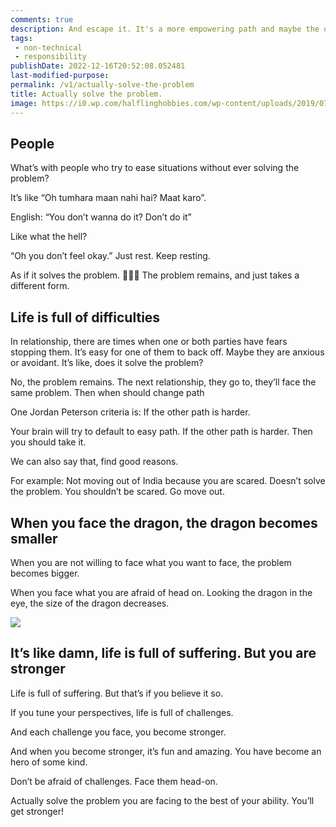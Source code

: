 ```yaml
---
comments: true
description: And escape it. It's a more empowering path and maybe the only path.
tags:
 - non-technical
 - responsibility
publishDate: 2022-12-16T20:52:08.052481
last-modified-purpose:
permalink: /v1/actually-solve-the-problem
title: Actually solve the problem.
image: https://i0.wp.com/halflinghobbies.com/wp-content/uploads/2019/07/hho_dragon.webp
---
```


## People

What’s with people  who try to ease situations without ever solving the problem?

It’s like “Oh tumhara maan nahi hai? Maat karo”.

English: “You don’t wanna do it? Don’t do it”

Like what the hell?

“Oh you don’t feel okay.” Just rest. Keep resting.

As if it solves the problem. 🤷🏽‍♂️ The problem remains, and just takes a different form.

## Life is full of difficulties

In relationship, there are times when one or both parties have fears stopping them. It’s easy for one of them to back off. Maybe they are anxious or avoidant. It’s like, does it solve the problem?

No, the problem remains. The next relationship, they go to, they’ll face the same problem.
Then when should change path

One Jordan Peterson criteria is: If the other path is harder.

Your brain will try to default to easy path. If the other path is harder. Then you should take it.

We can also say that, find good reasons.

For example: Not moving out of India because you are scared. Doesn’t solve the problem. You shouldn’t be scared. Go move out.

## When you face the dragon, the dragon becomes smaller

When you are not willing to face what you want to face, the problem becomes bigger.

When you face what you are afraid of head on. Looking the dragon in the eye, the size of the dragon decreases.

![](https://www.youtube.com/embed/uS8NNkt3Q9I?controls=0)

## It’s like damn, life is full of suffering. But you are stronger

Life is full of suffering. But that’s if you believe it so.

If you tune your perspectives, life is full of challenges.

And each challenge you face, you become stronger.

And when you become stronger, it’s fun and amazing. You have become an hero of some kind.

Don’t be afraid of challenges. Face them head-on.

Actually solve the problem you are facing to the best of your ability. You’ll get stronger!